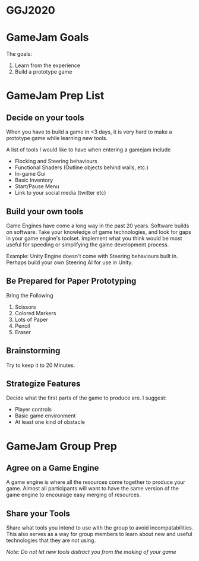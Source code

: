 # GGJ2020
GameJam Goals
=============
The goals:

1. Learn from the experience
2. Build a prototype game

GameJam Prep List
=================

Decide on your tools
--------------------
When you have to build a game in <3 days, it is very hard to make a prototype game while learning new tools.

A list of tools I would like to have when entering a gamejam include
- Flocking and Steering behaviours
- Functional Shaders (Outline objects behind walls, etc.)
- In-game Gui
- Basic Inventory
- Start/Pause Menu
- Link to your social media (twitter etc)

Build your own tools
--------------------
Game Engines have come a long way in the past 20 years.
Software builds on software.
Take your knowledge of game technologies, and look for gaps in your game engine's toolset.
Implement what you think would be most useful for speeding or simplifying the game development process.

Example: Unity Engine doesn't come with Steering behaviours built in.
Perhaps build your own Steering AI for use in Unity.

Be Prepared for Paper Prototyping
---------------------------------
Bring the Following
1. Scissors
2. Colored Markers
3. Lots of Paper
4. Pencil
5. Eraser

Brainstorming
-------------
Try to keep it to 20 Minutes.

Strategize Features
-------------------
Decide what the first parts of the game to produce are.
I suggest:
- Player controls
- Basic game environment
- At least one kind of obstacle

GameJam Group Prep
==================

Agree on a Game Engine
----------------------
A game engine is where all the resources come together to produce your game.
Almost all participants will want to have the same version of the game engine to encourage easy merging of resources.

Share your Tools
----------------
Share what tools you intend to use with the group to avoid incompatabilities. This also serves as a way for group members to learn about new and useful technologies that they are not using.

*Note: Do not let new tools distract you from the making of your game*

